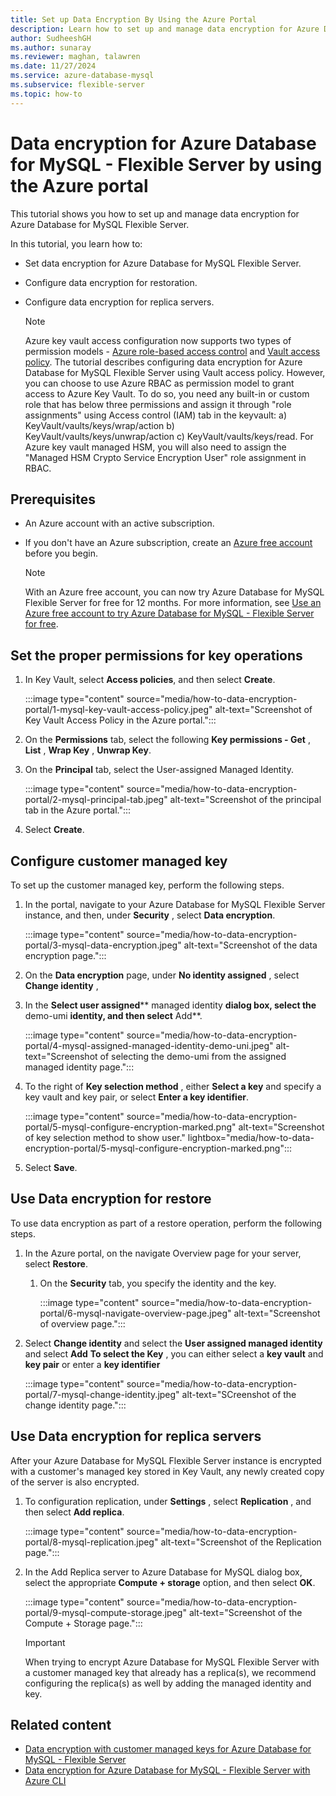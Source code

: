 ```yaml
---
title: Set up Data Encryption By Using the Azure Portal
description: Learn how to set up and manage data encryption for Azure Database for MySQL - Flexible Server by using the Azure portal.
author: SudheeshGH
ms.author: sunaray
ms.reviewer: maghan, talawren
ms.date: 11/27/2024
ms.service: azure-database-mysql
ms.subservice: flexible-server
ms.topic: how-to
---
```


# Data encryption for Azure Database for MySQL - Flexible Server by using the Azure portal

This tutorial shows you how to set up and manage data encryption for Azure Database for MySQL Flexible Server.

In this tutorial, you learn how to:

- Set data encryption for Azure Database for MySQL Flexible Server.
- Configure data encryption for restoration.
- Configure data encryption for replica servers.

  > [!NOTE]  
  > Azure key vault access configuration now supports two types of permission models - [Azure role-based access control](/azure/role-based-access-control/overview) and [Vault access policy](/azure/key-vault/general/assign-access-policy). The tutorial describes configuring data encryption for Azure Database for MySQL Flexible Server using Vault access policy. However, you can choose to use Azure RBAC as permission model to grant access to Azure Key Vault. To do so, you need any built-in or custom role that has below three permissions and assign it through "role assignments" using Access control (IAM) tab in the keyvault: a) KeyVault/vaults/keys/wrap/action b) KeyVault/vaults/keys/unwrap/action c) KeyVault/vaults/keys/read. For Azure key vault managed HSM, you will also need to assign the "Managed HSM Crypto Service Encryption User" role assignment in RBAC.

## Prerequisites

- An Azure account with an active subscription.
- If you don't have an Azure subscription, create an [Azure free account](https://azure.microsoft.com/free) before you begin.

    > [!NOTE]  
    > With an Azure free account, you can now try Azure Database for MySQL Flexible Server for free for 12 months. For more information, see [Use an Azure free account to try Azure Database for MySQL - Flexible Server for free](how-to-deploy-on-azure-free-account.md).

## Set the proper permissions for key operations

1. In Key Vault, select **Access policies**, and then select **Create**.

    :::image type="content" source="media/how-to-data-encryption-portal/1-mysql-key-vault-access-policy.jpeg" alt-text="Screenshot of Key Vault Access Policy in the Azure portal.":::

1. On the **Permissions** tab, select the following **Key permissions - Get** , **List** , **Wrap Key** , **Unwrap Key**.

1. On the **Principal** tab, select the User-assigned Managed Identity.

    :::image type="content" source="media/how-to-data-encryption-portal/2-mysql-principal-tab.jpeg" alt-text="Screenshot of the principal tab in the Azure portal.":::

1. Select **Create**.

## Configure customer managed key

To set up the customer managed key, perform the following steps.

1. In the portal, navigate to your Azure Database for MySQL Flexible Server instance, and then, under **Security** , select **Data encryption**.

    :::image type="content" source="media/how-to-data-encryption-portal/3-mysql-data-encryption.jpeg" alt-text="Screenshot of the data encryption page.":::

1. On the **Data encryption** page, under **No identity assigned** , select **Change identity** ,

1. In the **Select user assigned**** managed identity **dialog box, select the** demo-umi **identity, and then select** Add**.

    :::image type="content" source="media/how-to-data-encryption-portal/4-mysql-assigned-managed-identity-demo-uni.jpeg" alt-text="Screenshot of selecting the demo-umi from the assigned managed identity page.":::

1. To the right of **Key selection method** , either **Select a key** and specify a key vault and key pair, or select **Enter a key identifier**.

    :::image type="content" source="media/how-to-data-encryption-portal/5-mysql-configure-encryption-marked.png" alt-text="Screenshot of key selection method to show user." lightbox="media/how-to-data-encryption-portal/5-mysql-configure-encryption-marked.png":::

1. Select **Save**.

## Use Data encryption for restore

To use data encryption as part of a restore operation, perform the following steps.

1. In the Azure portal, on the navigate Overview page for your server, select **Restore**.
    1. On the **Security** tab, you specify the identity and the key.

        :::image type="content" source="media/how-to-data-encryption-portal/6-mysql-navigate-overview-page.jpeg" alt-text="Screenshot of overview page.":::

1. Select **Change identity** and select the **User assigned managed identity** and select **Add**
**To select the Key** , you can either select a **key vault** and **key pair** or enter a **key identifier**

    :::image type="content" source="media/how-to-data-encryption-portal/7-mysql-change-identity.jpeg" alt-text="SCreenshot of the change identity page.":::

## Use Data encryption for replica servers

After your Azure Database for MySQL Flexible Server instance is encrypted with a customer's managed key stored in Key Vault, any newly created copy of the server is also encrypted.

1. To configuration replication, under **Settings** , select **Replication** , and then select **Add replica**.

    :::image type="content" source="media/how-to-data-encryption-portal/8-mysql-replication.jpeg" alt-text="Screenshot of the Replication page.":::

1. In the Add Replica server to Azure Database for MySQL dialog box, select the appropriate **Compute + storage** option, and then select **OK**.

    :::image type="content" source="media/how-to-data-encryption-portal/9-mysql-compute-storage.jpeg" alt-text="Screenshot of the Compute + Storage page.":::

    > [!IMPORTANT]  
    > When trying to encrypt Azure Database for MySQL Flexible Server with a customer managed key that already has a replica(s), we recommend configuring the replica(s) as well by adding the managed identity and key.

## Related content

- [Data encryption with customer managed keys for Azure Database for MySQL - Flexible Server](concepts-customer-managed-key.md)
- [Data encryption for Azure Database for MySQL - Flexible Server with Azure CLI](how-to-data-encryption-cli.md)
